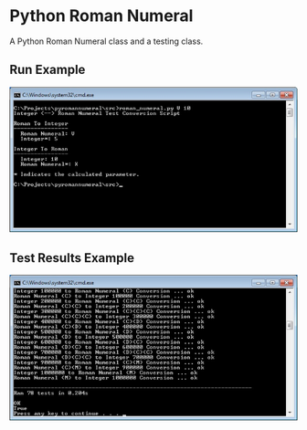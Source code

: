 Python Roman Numeral
====================

A Python Roman Numeral class and a testing class.

Run Example
-----------

![Results](https://github.com/danielpronych/pyromannumeral/raw/master/img/results.png)

Test Results Example
--------------------

![Test Results](https://github.com/danielpronych/pyromannumeral/raw/master/img/test_results.png)